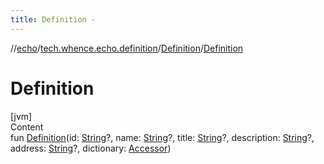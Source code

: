 ```yaml
---
title: Definition -
---
```

//[echo](../../index.md)/[tech.whence.echo.definition](../index.md)/[Definition](index.md)/[Definition](-definition.md)



# Definition  
[jvm]  
Content  
fun [Definition](-definition.md)(id: [String](https://kotlinlang.org/api/latest/jvm/stdlib/kotlin/-string/index.html)?, name: [String](https://kotlinlang.org/api/latest/jvm/stdlib/kotlin/-string/index.html)?, title: [String](https://kotlinlang.org/api/latest/jvm/stdlib/kotlin/-string/index.html)?, description: [String](https://kotlinlang.org/api/latest/jvm/stdlib/kotlin/-string/index.html)?, address: [String](https://kotlinlang.org/api/latest/jvm/stdlib/kotlin/-string/index.html)?, dictionary: [Accessor](../../tech.whence.echo.container.accessor/-accessor/index.md))  



